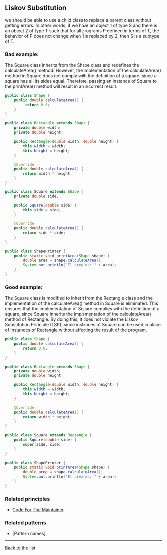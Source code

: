 ## Liskov Substitution

we should be able to use a child class to replace a parent class without getting errors. 
In other words, if we have an object 1 of type S and there is an object 2 of type T such that for all programs P defined in terms of T, the behavior of P does not change when 1 is replaced by 2, then S is a subtype of T.

### Bad example:

The Square class inherits from the Shape class and redefines the calculateArea() method. However, the implementation of the calculateArea() method in Square does not comply with the definition of a square, since a square has all its sides equal. Therefore, passing an instance of Square to the printArea() method will result in an incorrect result.

```Java
public class Shape {
    public double calculateArea() {
         return 0.0;
    }
}

public class Rectangle extends Shape {
    private double width;
    private double height;

    public Rectangle(double width, double height) {
        this.width = width;
        this.height = height;
    }

    @Override
    public double calculateArea() {
        return width * height;
    }
}

public class Square extends Shape {
    private double side;

    public Square(double side) {
        this.side = side;
    }

    @Override
    public double calculateArea() {
        return side * side;
    }
}

public class ShapePrinter {
    public static void printArea(Shape shape) {
        double area = shape.calculateArea();
        System.out.println("El area es: " + area);
    }
}
```

### Good example:

The Square class is modified to inherit from the Rectangle class and the implementation of the calculateArea() method in Square is eliminated. This ensures that the implementation of Square complies with the definition of a square, since Square inherits the implementation of the calculateArea() method of Rectangle. By doing this, it does not violate the Liskov Substitution Principle (LSP), since instances of Square can be used in place of instances of Rectangle without affecting the result of the program.

```Java
public class Shape {
    public double calculateArea() {
        return 0.0;
    }
}

public class Rectangle extends Shape {
    private double width;
    private double height;

    public Rectangle(double width, double height) {
        this.width = width;
        this.height = height;
    }

    @Override
    public double calculateArea() {
        return width * height;
    }
}

public class Square extends Rectangle {
    public Square(double side) {
        super(side, side);
    }
}

public class ShapePrinter {
    public static void printArea(Shape shape) {
        double area = shape.calculateArea();
        System.out.println("El area es: " + area);
    }
}
```

### Related principles

- [Code For The Maintainer](~/principles/general/codeformantainer.md) 

### Related patterns

- [Pattern names]

---
[Back to the list](./README.md)